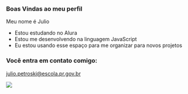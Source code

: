 ###  Boas Vindas ao meu perfil

Meu nome é Julio

-  Estou estudando no Alura
-  Estou me desenvolvendo na linguagem JavaScript
-  Eu estou usando esse espaço para me organizar para novos projetos
  
### Você entra em contato comigo:

julio.petroski@escola.pr.gov.br

![](https://media1.tenor.com/m/iteg7ImfmckAAAAC/fox-zorro.gif)
